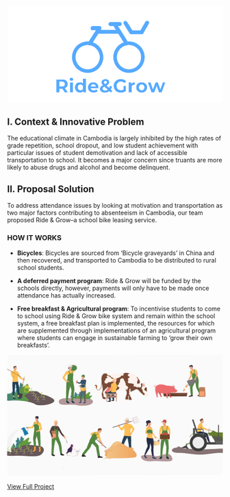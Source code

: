![Image](/assets/img/logo1.png)

## I. Context & Innovative Problem
The educational climate in Cambodia is largely inhibited by the high rates of grade repetition, school dropout, and low student achievement with particular issues of student demotivation and lack of accessible transportation to school. It becomes a major concern since truants are more likely to abuse drugs and alcohol and become delinquent.

## II. Proposal Solution
To address attendance issues by looking at motivation and transportation as two major factors contributing to absenteeism in Cambodia, our team proposed Ride & Grow–a school bike leasing service. 

### HOW IT WORKS
- **Bicycles**: Bicycles are sourced from ‘Bicycle graveyards’ in China and then recovered, and transported to Cambodia to be distributed to rural school students.
  
- **A deferred payment program**: Ride & Grow will be funded by the schools directly, however, payments will only have to be made once attendance has actually increased.
  
- **Free breakfast & Agricultural program**: To incentivise students to come to school using Ride & Grow bike system and remain within the school system, a free breakfast plan is implemented, the resources for which are supplemented through implementations of an agricultural program where students can engage in sustainable farming to ‘grow their own breakfasts’.

![Image](/assets/img/logo3.jpeg)

[View Full Project](https://drive.google.com/file/d/1TtRKWyLqLyZLxQTf3iABUwxcQeVZaZpU/view?usp=sharing)
